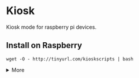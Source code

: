 # Kiosk
Kiosk mode for raspberry pi devices.

## Install on Raspberry

```wget -O - http://tinyurl.com/kioskscripts | bash```

<details><summary>More</summary>

**Choose your fighter:**

```wget -O - https://t.ly/a_ti1 | bash```

```wget -O - https://shorturl.at/kxDO6 | bash```

```wget -O - https://raw.githubusercontent.com/dsentker/kioskscripts/main/install.sh | bash```

</details>